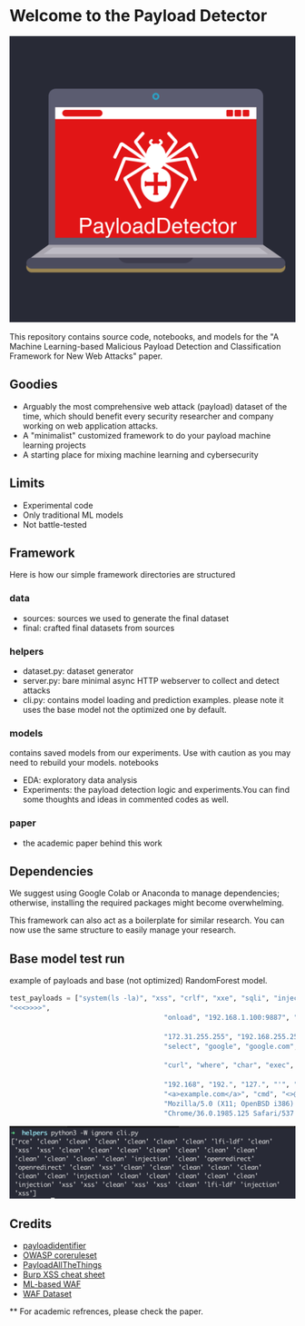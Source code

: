 # Welcome to the Payload Detector  


![PayloadDetector](./screenshots/PayloadDetector.png)

This repository contains source code, notebooks, and models for the "A Machine Learning-based Malicious Payload Detection and Classification Framework for New Web Attacks" paper.


## Goodies
- Arguably the most comprehensive web attack (payload) dataset of the time, which should benefit every security researcher and company working on web application attacks. 
- A "minimalist" customized framework to do your payload machine learning projects 
- A starting place for mixing machine learning and cybersecurity 

## Limits
- Experimental code
- Only traditional ML models 
- Not battle-tested 


## Framework
Here is how our simple framework directories are structured 

### data   

- sources: sources we used to generate the final dataset 
- final: crafted final datasets from sources 

### helpers

- dataset.py: dataset generator 
- server.py: bare minimal async HTTP webserver to collect and detect attacks
- cli.py: contains model loading and prediction examples. please note it uses the base model not the optimized one by default.

### models

contains saved models from our experiments. Use with caution as you may need to rebuild your models. 
notebooks 
- EDA: exploratory data analysis 
- Experiments: the payload detection logic and experiments.You can find some thoughts and ideas in commented codes as well.  

### paper 
- the academic paper behind this work 



## Dependencies

We suggest using Google Colab or Anaconda to manage dependencies; otherwise, installing the required packages might become overwhelming.


This framework can also act as a boilerplate for similar research. You can now use the same structure to easily manage your research.


## Base model test run

example of payloads and base (not optimized) 
RandomForest model.


```python
test_payloads = ["system(ls -la)", "xss", "crlf", "xxe", "sqli", "injection", "../../../../wow", "passwd", "etc", "onmouseover",
"<<<>>>>",
                                      "onload", "192.168.1.100:9887", "127.0.0.1", "10.255.255.255", "host", "localhost"
                                                                                                             "10.0.0.0",
                                      "172.31.255.255", "192.168.255.255", "192.168.0.0", "172.16.0.0", "wait", "count",
                                      "select", "google", "google.com", "www.google.com", "alert", "alert(1)"
                                                                                                   "bin", "bash",
                                      "curl", "where", "char", "exec", "cgi", "extractvalue", "1", "2", "3"
                                                                                                        "tftp",
                                      "192.168", "192.", "127.", "'", "<>",
                                      "<a>example.com</a>", "cmd", "<>@!@#$%^&*()_+", "<b>example.com<<>>@",
                                      "Mozilla/5.0 (X11; OpenBSD i386) AppleWebKit/537.36 (KHTML, like Gecko) "
                                      "Chrome/36.0.1985.125 Safari/537.36" , "../../etc/passwd" , "and 1=1--" , "<svg/onload=alert(0)"]
```

![RFBaseModel](./screenshots/cli.png)


## Credits

- [payloadidentifier](https://github.com/tarcisio-marinho/PayloadIdentifier)
- [OWASP coreruleset](https://github.com/coreruleset/coreruleset)
- [PayloadAllTheThings](https://github.com/swisskyrepo/PayloadsAllTheThings)
- [Burp XSS cheat sheet](https://portswigger.net/web-security/cross-site-scripting/cheat-sheet)
- [ML-based WAF](https://github.com/vladan-stojnic/ML-based-WAF)
- [WAF Dataset](https://github.com/grananqvist/Machine-Learning-Web-Application-Firewall-and-Dataset)

** For academic refrences, please check the paper.





